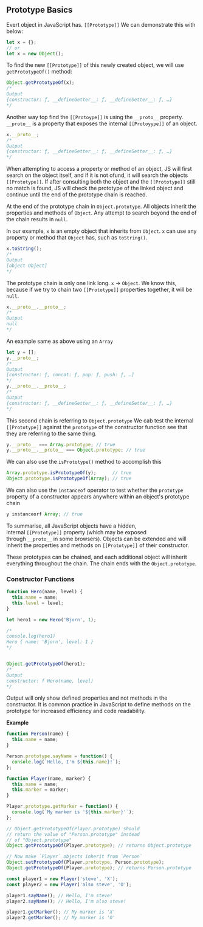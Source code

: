 ## Prototype Basics

Evert object in JavaScript has. `[[Prototype]]` We can demonstrate this with below:
```js
let x = {};
// or
let x = new Object();
```
To find the new `[[Prototype]]` of this newly created object, we will use `getPrototypeOf()` method:
```js
Object.getPrototypeOf(x);
/*
Output
{constructor: ƒ, __defineGetter__: ƒ, __defineSetter__: ƒ, …}
*/
```
Another way top find the `[[Protoype]]` is using the `__proto__` property. `__proto__` is a property that exposes the internal `[[Protoyype]]` of an object.
```js
x.__proto__;
/*
Output
{constructor: ƒ, __defineGetter__: ƒ, __defineSetter__: ƒ, …}
*/
```

When attempting to access a property or method of an object, JS will first search on the object itself, and if it is not ofund, it will search the objects `[[Prototype]]`. If after consulting both the object and the `[[Prototype]]` still no match is found, JS will check the prototype of the linked object and continue until the end of the prototype chain is reached.

At the end of the prototype chain in `Object.prototype`. All objects inherit the properties and methods of `Object`. Any attempt to search beyond the end of the chain results in `null`.

In our example, `x` is an empty object that inherits from `Object`. `x` can use any property or method that `Object` has, such as `toString()`.

```js
x.toString();
/*
Output
[object Object]
*/
```

The prototype chain is only one link long. `x` -> `Object`. We know this, because if we try to chain two `[[Prototype]]` properties together, it will be `null`.
```js
x.__proto__.__proto__;
/*
Output
null
*/
```

An example same as above using an `Array`
```js
let y = [];
y.__proto__;
/*
Output
[constructor: ƒ, concat: ƒ, pop: ƒ, push: ƒ, …]
*/
y.__proto__.__proto__;
/*
Output
{constructor: ƒ, __defineGetter__: ƒ, __defineSetter__: ƒ, …}
*/
```

This second chain is referring to `Object.prototype` We cab test the internal `[[Prototype]]` against the `prototype` of the constructor function see that they are referring to the same thing.

```js
y.__proto__ === Array.prototype; // true
y.__proto__.__proto__ === Object.prototype; // true
```

We can also use the `isPrototype()` method to accomplish this
```js
Array.prototype.isPrototypeOf(y);      // true
Object.prototype.isPrototypeOf(Array); // true
```

We can also use the `instanceof` operator to test whether the `prototype` property of a constructor appears anywhere within an object's prototype chain
```js
y instanceorf Array; // true
```

To summarise, all JavaScript objects have a hidden, internal `[[Prototype]]` property (which may be exposed through `__proto__` in some browsers). Objects can be extended and will inherit the properties and methods on `[[Prototype]]` of their constructor.

These prototypes can be chained, and each additional object will inherit everything throughout the chain. The chain ends with the `Object.prototype`.

### Constructor Functions
```js
function Hero(name, level) {
  this.name = name;
  this.level = level;
}

let hero1 = new Hero('Bjorn', 1);

/*
console.log(hero1)
Hero { name: 'Bjorn', level: 1 }
*/


Object.getPrototypeOf(hero1);
/*
Output
constructor: f Hero(name, level)
*/
```

Output will only show defined properties and not methods in the constructor. It is common practice in JavaScript to define methods on the prototype for increased efficiency and code readability.




**Example**
```javascript
function Person(name) {
  this.name = name;
}

Person.prototype.sayName = function() {
  console.log(`Hello, I'm ${this.name}!`);
};

function Player(name, marker) {
  this.name = name;
  this.marker = marker;
}

Player.prototype.getMarker = function() {
  console.log(`My marker is '${this.marker}'`);
};

// Object.getPrototypeOf(Player.prototype) should
// return the value of "Person.prototype" instead
// of "Object.prototype"
Object.getPrototypeOf(Player.prototype); // returns Object.prototype

// Now make `Player` objects inherit from `Person`
Object.setPrototypeOf(Player.prototype, Person.prototype);
Object.getPrototypeOf(Player.prototype); // returns Person.prototype

const player1 = new Player('steve', 'X');
const player2 = new Player('also steve', 'O');

player1.sayName(); // Hello, I'm steve!
player2.sayName(); // Hello, I'm also steve!

player1.getMarker(); // My marker is 'X'
player2.getMarker(); // My marker is 'O'
```
